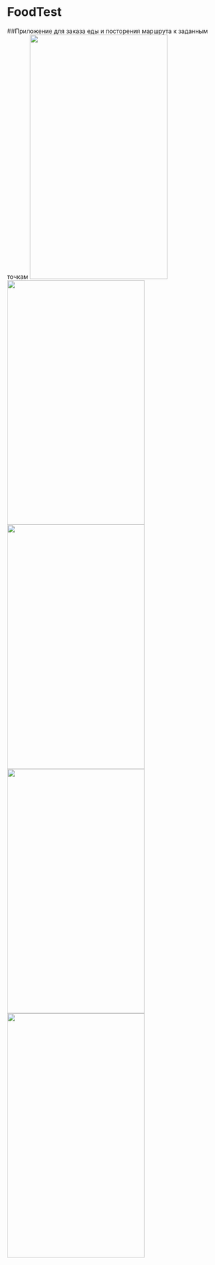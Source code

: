 # FoodTest
##Приложение для заказа еды и посторения маршрута к заданным точкам
<img src="https://cloud.githubusercontent.com/assets/22887210/20178281/7e61e670-a761-11e6-8b0a-839417e350f9.png" width="320px" height="568px" /><br>
<img src="https://cloud.githubusercontent.com/assets/22887210/20178318/a803be4a-a761-11e6-93d2-e14a42619dcc.png" width="320px" height="568px" />
<img src="https://cloud.githubusercontent.com/assets/22887210/20178320/a8d73dec-a761-11e6-888b-9a92771c6830.png" width="320px" height="568px" />
<img src="https://cloud.githubusercontent.com/assets/22887210/20178325/aa3d17ba-a761-11e6-91a2-6dd366e6fac5.png" width="320px" height="568px" />
<img src="https://cloud.githubusercontent.com/assets/22887210/20178328/abc380ba-a761-11e6-93ae-31026b877694.png" width="320px" height="568px" />


